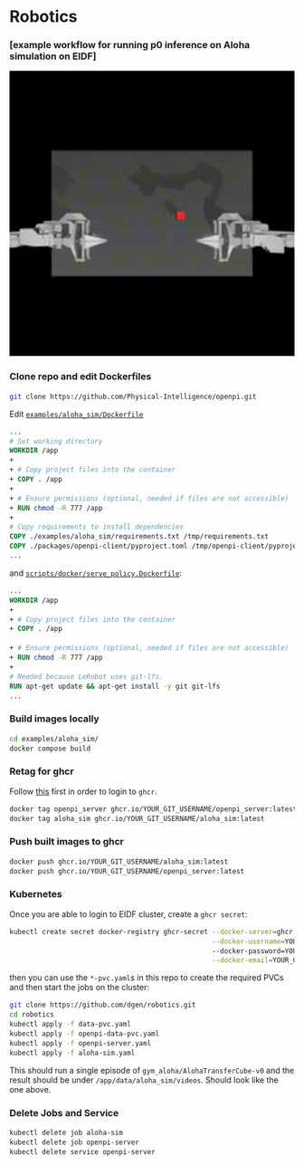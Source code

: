 # Robotics
### [example workflow for running p0 inference on Aloha simulation on EIDF]
![Episode Preview](videos/out_0.gif)

### Clone repo and edit Dockerfiles
```bash
git clone https://github.com/Physical-Intelligence/openpi.git
```
Edit [`examples/aloha_sim/Dockerfile`](https://github.com/Physical-Intelligence/openpi/blob/main/examples/aloha_sim/Dockerfile)
```dockerfile
...
# Set working directory
WORKDIR /app
+
+ # Copy project files into the container
+ COPY . /app
+
+ # Ensure permissions (optional, needed if files are not accessible)
+ RUN chmod -R 777 /app
+
# Copy requirements to install dependencies
COPY ./examples/aloha_sim/requirements.txt /tmp/requirements.txt
COPY ./packages/openpi-client/pyproject.toml /tmp/openpi-client/pyproject.toml
...
```
and [`scripts/docker/serve_policy.Dockerfile`](https://github.com/Physical-Intelligence/openpi/blob/main/scripts/docker/serve_policy.Dockerfile):
```dockerfile
...
WORKDIR /app
+
+ # Copy project files into the container
+ COPY . /app

+ # Ensure permissions (optional, needed if files are not accessible)
+ RUN chmod -R 777 /app
+
# Needed because LeRobot uses git-lfs.
RUN apt-get update && apt-get install -y git git-lfs
...
```
### Build images locally
```bash
cd examples/aloha_sim/
docker compose build 
```

### Retag for ghcr
Follow [this](https://github.com/AntreasAntoniou/useful-commands/blob/main/docker.md) first in order to login to `ghcr`.
```bash
docker tag openpi_server ghcr.io/YOUR_GIT_USERNAME/openpi_server:latest
docker tag aloha_sim ghcr.io/YOUR_GIT_USERNAME/aloha_sim:latest
```

### Push built images to ghcr

```bash
docker push ghcr.io/YOUR_GIT_USERNAME/aloha_sim:latest
docker push ghcr.io/YOUR_GIT_USERNAME/openpi_server:latest
```

### Kubernetes

Once you are able to login to EIDF cluster, create a `ghcr secret`:

```bash
kubectl create secret docker-registry ghcr-secret --docker-server=ghcr.io \
                                                  --docker-username=YOUR_GIT_USERNAME \ 
                                                  --docker-password=YOUR_GIT_PAT \
                                                  --docker-email=YOUR_GIT_EMAIL

```
then you can use the `*-pvc.yaml`s in this repo to create the required PVCs and then start the jobs on the cluster:
```bash
git clone https://github.com/dgen/robotics.git
cd robotics
kubectl apply -f data-pvc.yaml
kubectl apply -f openpi-data-pvc.yaml
kubectl apply -f openpi-server.yaml
kubectl apply -f aloha-sim.yaml
```

This should run a single episode of `gym_aloha/AlohaTransferCube-v0` and the result should be under
`/app/data/aloha_sim/videos`. Should look like the one above.

### Delete Jobs and Service
```bash
kubectl delete job aloha-sim
kubectl delete job openpi-server
kubectl delete service openpi-server
```